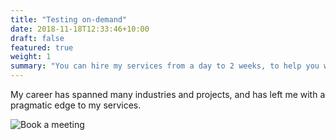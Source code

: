 ```yaml
---
title: "Testing on-demand"
date: 2018-11-18T12:33:46+10:00
draft: false
featured: true
weight: 1
summary: "You can hire my services from a day to 2 weeks, to help you with a testing effort."
---
```


My career has spanned many industries and projects, and has left me with a pragmatic edge to my services. 

![Book a meeting](https://calendly.com/jaffamonkeyltd/intro-call)